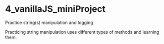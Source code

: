 # 4_vanillaJS_miniProject
Practice string(s) manipulation and logging

Practicing string manipulation uses different types of methods and learning them.
